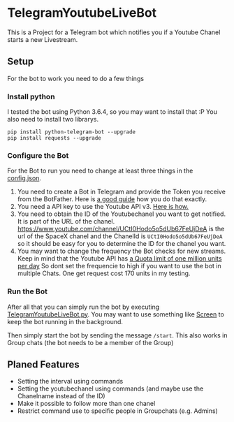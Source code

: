 # TelegramYoutubeLiveBot
This is a Project for a Telegram bot which notifies you if a Youtube Chanel starts a new Livestream.

## Setup
For the bot to work you need to do a few things

### Install python
I tested the bot using Python 3.6.4, so you may want to install that :P You also need to install two librarys.
```
pip install python-telegram-bot --upgrade
pip install requests --upgrade
```
### Configure the Bot
For the Bot to run you need to change at least three things in the [config.json](https://github.com/sfrebel/TelegramYoutubeLiveBot/blob/master/config.json).

1. You need to create a Bot in Telegram and provide the Token you receive from the BotFather. Here is [a good guide](https://core.telegram.org/bots#6-botfather) how you do that exactly.
2. You need a API key to use the Youtube API v3. [Here is how.](https://developers.google.com/youtube/registering_an_application)
3. You need to obtain the ID of the Youtubechanel you want to get notified. It is part of the URL of the chanel. https://www.youtube.com/channel/UCtI0Hodo5o5dUb67FeUjDeA is the url of the SpaceX chanel and the ChanelId is `UCtI0Hodo5o5dUb67FeUjDeA` so it should be easy for you to determine the ID for the chanel you want.
4. You may want to change the frequency the Bot checks for new streams. Keep in mind that the Youtube API has [a Quota limit of one million units per day](https://developers.google.com/youtube/v3/getting-started#quota) So dont set the frequencie to high if you want to use the bot in multiple Chats. One get request cost 170 units in my testing.

### Run the Bot

After all that you can simply run the bot by executing [TelegramYoutubeLiveBot.py](https://github.com/sfrebel/TelegramYoutubeLiveBot/blob/master/TelegramYoutubeLiveBot.py). You may want to use something like [Screen](https://wiki.ubuntuusers.de/Screen/) to keep the bot running in the background.

Then simply start the bot by sending the message `/start`. This also works in Group chats (the bot needs to be a member of the Group)

## Planed Features
* Setting the interval using commands
* Setting the youtubechanel using commands (and maybe use the Chanelname instead of the ID)
* Make it possible to follow more than one chanel
* Restrict command use to specific people in Groupchats (e.g. Admins)

